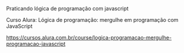 Praticando lógica de programação com javascript

Curso Alura: Lógica de programação: mergulhe em programação com JavaScript

https://cursos.alura.com.br/course/logica-programacao-mergulhe-programacao-javascript
